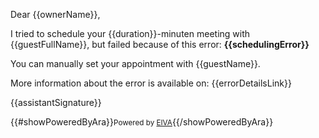 Dear {{ownerName}},

I tried to schedule your {{duration}}-minuten meeting with {{guestFullName}}, but failed because of this error: **{{schedulingError}}**

You can manually set your appointment with {{guestName}}.

More information about the error is available on: {{errorDetailsLink}}

{{assistantSignature}}

{{#showPoweredByAra}}<small>Powered by <a href="{{frontendUrl}}">EIVA</a></small>{{/showPoweredByAra}}
